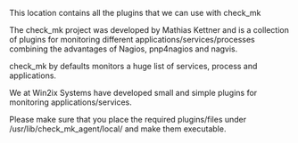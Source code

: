 This location contains all the plugins that we can use with check_mk

The check_mk project was developed by Mathias Kettner and is a collection of plugins for monitoring different applications/services/processes combining the advantages of Nagios, pnp4nagios and nagvis.

check_mk by defaults monitors a huge list of services, process and applications.

We at Win2ix Systems have developed small and simple plugins for monitoring applications/services. 

Please make sure that you place the required plugins/files under /usr/lib/check_mk_agent/local/ and make them executable. 

